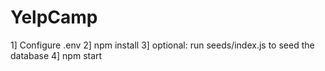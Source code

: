 # YelpCamp
1] Configure .env
2] npm install
3] optional: run seeds/index.js   to seed the database
4] npm start
